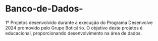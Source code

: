 # Banco-de-Dados-
1º Projetos desenvolvido durante a execução do Programa Desenvolve 2024 promovido pelo Grupo Boticário. O objetivo deste projetos é educacional, proporcionando desenvolvimento na área de dados.
